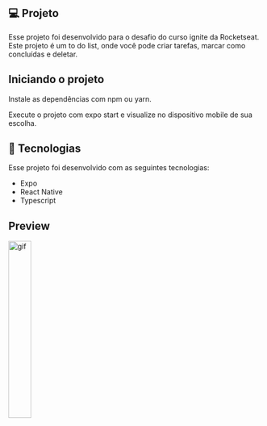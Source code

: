 ## 💻 Projeto

Esse projeto foi desenvolvido para o desafio do curso ignite da Rocketseat. Este projeto é um to do list, onde você pode criar tarefas, marcar como concluídas e deletar.

## Iniciando o projeto

Instale as dependências com npm ou yarn.

Execute o projeto com expo start e visualize no dispositivo mobile de sua escolha.

## 🚀 Tecnologias

Esse projeto foi desenvolvido com as seguintes tecnologias:

- Expo
- React Native
- Typescript

## Preview

<img alt="gif" title="To Do List" src="./github/todoList.gif" width ="30%"/>
